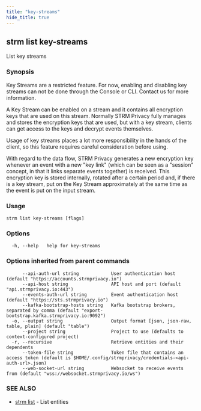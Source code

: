 ```yaml
---
title: "key-streams"
hide_title: true
---
```

## strm list key-streams

List key streams

### Synopsis

Key Streams are a restricted feature. For now, enabling and disabling key streams can not be done through the Console or
CLI. Contact us for more information.

A Key Stream can be enabled on a stream and it contains all encryption keys that are used on this stream. Normally STRM
Privacy fully manages and stores the encryption keys that are used, but with a key stream, clients can get access to the
keys and decrypt events themselves.

Usage of key streams places a lot more responsibility in the hands of the client, so this feature requires careful
consideration before using.

With regard to the data flow, STRM Privacy generates a new encryption key whenever an event with a new "key link" (which
can be seen as a
"session" concept, in that it links separate events together) is received. This encryption key is stored internally,
rotated after a certain period and, if there is a key stream, put on the Key Stream approximately at the same time as
the event is put on the input stream.

### Usage

```
strm list key-streams [flags]
```

### Options

```
  -h, --help   help for key-streams
```

### Options inherited from parent commands

```
      --api-auth-url string            User authentication host (default "https://accounts.strmprivacy.io")
      --api-host string                API host and port (default "api.strmprivacy.io:443")
      --events-auth-url string         Event authentication host (default "https://sts.strmprivacy.io")
      --kafka-bootstrap-hosts string   Kafka bootstrap brokers, separated by comma (default "export-bootstrap.kafka.strmprivacy.io:9092")
  -o, --output string                  Output format [json, json-raw, table, plain] (default "table")
      --project string                 Project to use (defaults to context-configured project)
  -r, --recursive                      Retrieve entities and their dependents
      --token-file string              Token file that contains an access token (default is $HOME/.config/strmprivacy/credentials-<api-auth-url>.json)
      --web-socket-url string          Websocket to receive events from (default "wss://websocket.strmprivacy.io/ws")
```

### SEE ALSO

* [strm list](/04-reference/01-cli-reference/strm/list/index.md)	 - List entities

